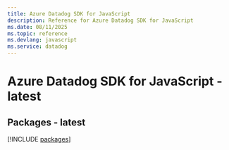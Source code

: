 ```yaml
---
title: Azure Datadog SDK for JavaScript
description: Reference for Azure Datadog SDK for JavaScript
ms.date: 08/11/2025
ms.topic: reference
ms.devlang: javascript
ms.service: datadog
---
```

# Azure Datadog SDK for JavaScript - latest
## Packages - latest
[!INCLUDE [packages](datadog-index.md)]